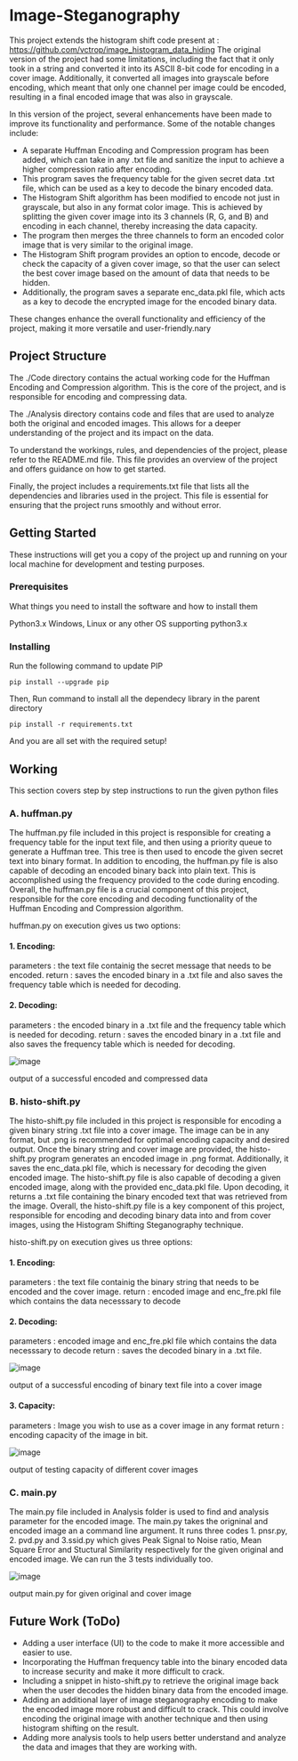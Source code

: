 # Image-Steganography
This project extends the histogram shift code present at : https://github.com/vctrop/image_histogram_data_hiding
The original version of the project had some limitations, including the fact that it only took in a string and converted it into its ASCII 8-bit code for encoding in a cover image. Additionally, it converted all images into grayscale before encoding, which meant that only one channel per image could be encoded, resulting in a final encoded image that was also in grayscale.

In this version of the project, several enhancements have been made to improve its functionality and performance. Some of the notable changes include:

* A separate Huffman Encoding and Compression program has been added, which can take in any .txt file and sanitize the input to achieve a higher compression ratio after encoding. 
* This program saves the frequency table for the given secret data .txt file, which can be used as a key to decode the binary encoded data.
* The Histogram Shift algorithm has been modified to encode not just in grayscale, but also in any format color image. This is achieved by splitting the given cover image into its 3 channels (R, G, and B) and encoding in each channel, thereby increasing the data capacity. 
* The program then merges the three channels to form an encoded color image that is very similar to the original image.
* The Histogram Shift program provides an option to encode, decode or check the capacity of a given cover image, so that the user can select the best cover image based on the amount of data that needs to be hidden.
* Additionally, the program saves a separate enc_data.pkl file, which acts as a key to decode the encrypted image for the encoded binary data.

These changes enhance the overall functionality and efficiency of the project, making it more versatile and user-friendly.nary

## Project Structure
The ./Code directory contains the actual working code for the Huffman Encoding and Compression algorithm. This is the core of the project, and is responsible for encoding and compressing data.

The ./Analysis directory contains code and files that are used to analyze both the original and encoded images. This allows for a deeper understanding of the project and its impact on the data.

To understand the workings, rules, and dependencies of the project, please refer to the README.md file. This file provides an overview of the project and offers guidance on how to get started.

Finally, the project includes a requirements.txt file that lists all the dependencies and libraries used in the project. This file is essential for ensuring that the project runs smoothly and without error.

## Getting Started

These instructions will get you a copy of the project up and running on your local machine for development and testing purposes. 

### Prerequisites

What things you need to install the software and how to install them

Python3.x
Windows, Linux or any other OS supporting python3.x

### Installing

Run the following command to update PIP
```
pip install --upgrade pip
```
Then, Run command to install all the dependecy library in the parent directory
```
pip install -r requirements.txt
```
And you are all set with the required setup!

## Working

This section covers step by step instructions to run the given python files
### A. huffman.py
The huffman.py file included in this project is responsible for creating a frequency table for the input text file, and then using a priority queue to generate a Huffman tree. This tree is then used to encode the given secret text into binary format.
In addition to encoding, the huffman.py file is also capable of decoding an encoded binary back into plain text. This is accomplished using the frequency provided to the code during encoding.
Overall, the huffman.py file is a crucial component of this project, responsible for the core encoding and decoding functionality of the Huffman Encoding and Compression algorithm.

huffman.py on execution gives us two options:
#### 1. Encoding:
parameters : the text file containig the secret message that needs to be encoded.
return : saves the encoded binary in a .txt file and also saves the frequency table which is needed for decoding.
#### 2. Decoding:
parameters : the encoded binary in a .txt file and the frequency table which is needed for decoding.
return : saves the encoded binary in a .txt file and also saves the frequency table which is needed for decoding.

![image](https://user-images.githubusercontent.com/44855917/235492143-15c4c687-53b9-42fc-b099-20376f66dd69.png)

output of a successful encoded and compressed data

### B. histo-shift.py
The histo-shift.py file included in this project is responsible for encoding a given binary string .txt file into a cover image. The image can be in any format, but .png is recommended for optimal encoding capacity and desired output.
Once the binary string and cover image are provided, the histo-shift.py program generates an encoded image in .png format. Additionally, it saves the enc_data.pkl file, which is necessary for decoding the given encoded image.
The histo-shift.py file is also capable of decoding a given encoded image, along with the provided enc_data.pkl file. Upon decoding, it returns a .txt file containing the binary encoded text that was retrieved from the image.
Overall, the histo-shift.py file is a key component of this project, responsible for encoding and decoding binary data into and from cover images, using the Histogram Shifting Steganography technique.

histo-shift.py on execution gives us three options:
#### 1. Encoding:
parameters : the text file containig the binary string that needs to be encoded and the cover image.
return : encoded image and enc_fre.pkl file which contains the data necesssary to decode
#### 2. Decoding:
parameters : encoded image and enc_fre.pkl file which contains the data necesssary to decode
return : saves the decoded binary in a .txt file.

![image](https://user-images.githubusercontent.com/44855917/235496464-6e4c2349-6311-4206-a360-00f650d7961d.png)

output of a successful encoding of binary text file into a cover image

#### 3. Capacity:
parameters : Image you wish to use as a cover image in any format
return : encoding capacity of the image in bit.

![image](https://user-images.githubusercontent.com/44855917/235496635-7483c0db-aaed-48a1-8733-5dd93705975d.png)

output of testing capacity of different cover images

### C. main.py
The main.py file included in Analysis folder is used to find and analysis parameter for the encoded image. The main.py takes the origninal and encoded image an a command line argument. It runs three codes 1. pnsr.py, 2. pvd.py and 3.ssid.py which gives Peak Signal to Noise ratio, Mean Square Error and Stuctural Similarity respectively for the given original and encoded image. We can run the 3 tests individually too.

![image](https://user-images.githubusercontent.com/44855917/235498396-9745d866-d1a3-44b0-a1da-ab243c9886c6.png)

output main.py for given original and cover image

## Future Work (ToDo)

* Adding a user interface (UI) to the code to make it more accessible and easier to use.
* Incorporating the Huffman frequency table into the binary encoded data to increase security and make it more difficult to crack.
* Including a snippet in histo-shift.py to retrieve the original image back when the user decodes the hidden binary data from the encoded image.
* Adding an additional layer of image steganography encoding to make the encoded image more robust and difficult to crack. This could involve encoding the original image with another technique and then using histogram shifting on the result.
* Adding more analysis tools to help users better understand and analyze the data and images that they are working with.
